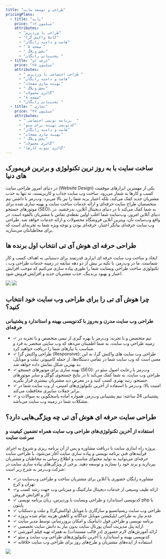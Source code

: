```yaml
---
title: "طراحی و توسعه سایت"
pricingPlans:
  - title: "پایه"
    price: "۱۲ میلیون"
    attributes:
      - "طراحی با وردپرس"
      - "کاملا واکنش گرا"
      - "هاست و دامنه رایگان"
      - " ۵ صفحه "
      - " بخش وبلاگ"
      - "پشتیبانی رایگان "
  - title: "حرفه ای"
    price: "۲۵ میلیون"
    attributes:
      - " طراحی اختصاصی با وردپرس "
      - "هاست و دامنه رایگان"
      - "بهینه سازی صفحات"
      - " بخش وبلاگ"
      - "گالری محصولات"
      - "۸ صفحه"
      - "پشتیبانی رایگان "
  - title: " تجاری"
    price: "۴۷ میلیون"
    attributes:
      - " برنامه نویسی اختصاصی  "
      - "کدنویسی بهینه برای سئو"
      - "هاست و دامنه رایگان"
      - "بهینه سازی صفحات"
      - " بخش وبلاگ"
      - "گالری محصولات"
      - "گالری نمونه کارها"
---
```


<div class='grid grid-cols-5 gap-x-16 gap-y-60 pt-20 items-center' >
<div class='col-span-3'>
<h2 class='text-3xl py-3 '>ساخت سایت با به روز ترین تکنولوژی و برترین فریمورک های دنیا</h2>
<p class='text-justify opacity-85'>در دنیای امروز طراحی سایت (Website Design) یکی از مهمترین ابزارهای موفقیت کسب و کارها به شمار می‌رود. ساخت وب سایت جذاب و کاربرپسند، نه تنها به جذب مشتریان جدید کمک می‌کند، بلکه اعتبار برند شما را نیز بالا می‌برد. وب‌رمز با داشتن تیم متخصصان طراح سایت حرفه‌ای و ارائه خدمات ساخت سایت و بهینه سازی شده برای موتورهای جستجو (SEO)، به شما کمک می‌کند تا در دنیای دیجیتال آنلاین، بدرخشید. 
در دنیای آنلاین امروز، وب‌سایت شما اغلب اولین نقطه‌ی تماس با مشتریان بالقوه است. در واقع وب‌سایت‌ تان، ویترین آنلاین فروشگاه محصولات و ارائه خدمات خواهد شد. طراحی وب سایت حرفه‌ای بیانگر اعتبار، حرفه‌ای بودن و توجه ویژه شما به تجربه‌ای است که برای مخاطبانتان می‌سازید.</p>
<h2 class='text-3xl pt-4 pb-2'>طراحی حرفه ای هوش آی تی انتخاب اول برنده ها</h2>
<p class='leading-6 opacity-85 text-justify'>ایجاد و ساخت وب سایت حرفه ای ابزاری قدرتمند برای دستیابی به اهداف کسب و کار شماست. ما در وب‌رمز، با تکیه بر بیش از دو دهه سابقه در زمینه خدمات طراحی وب ، تکنولوژی ساخت طراحی وبسایت شما را طوری پیاده سازی می‌کنیم که موجب افزایش اعتبار و بهبود برندینگ، جذب مشتریان جدید و افزایش فروش شود.</p>
</div>
<img src='/images/web-design.svg' class='col-span-2 ' />
<!-- section 2 -->
<img src='/images/team.svg' class='col-span-2 ' />
<div class='col-span-3'>
<h2 class='text-3xl py-3 '>چرا هوش آی تی را برای طراحی وب سایت خود انتخاب کنید؟</h2>
<h3 class='text-sky-400 pb-5'>طراحی وب سایت مدرن و به‌روز با کدنویسی بهینه و استاندارد و پشتیبانی حرفه‌ای</h3>
<ul class='p-2 flex flex-col gap-2 font-light'>
<li><span class='text-2xl pe-1 text-sky-400'>&#10003;</span> تیم متخصص و با تجربه: وب‌رمز با بهره گیری از تیمی متخصص و با تجربه در زمینه طراحی وب سایت، به شما اطمینان می‌دهد که وب سایتی منحصر به فرد و متناسب با نیازهای شما را دریافت خواهید کرد. </li>
<li><span class='text-2xl pe-1 text-sky-400'>&#10003;</span> طراحی واکنش گرا (Responsive): طراحی وب سایت های واکنش گرا، به این معنی است که وب سایت شما در تمامی دستگاه‌ها، از جمله کامپیوتر، تبلت و موبایل، به بهترین شکل نمایش داده خواهد شد. </li>
<li><span class='text-2xl pe-1 text-sky-400'>&#10003;</span> بهینه سازی برای موتورهای جستجو (SEO): وب‌رمز با رعایت اصول سئو در طراحی وب سایت، به شما کمک می‌کند تا در نتایج جستجوی گوگل و سایر موتورهای جستجو، رتبه بهتری کسب کنید و در معرض دید مشتریان بیشتری قرار بگیرید. </li>
<li><span class='text-2xl pe-1 text-sky-400'>&#10003;</span> امنیت بالا: وب‌رمز با استفاده از آخرین تکنولوژی‌های امنیتی، از وب سایت شما در برابر حملات سایبری محافظت می‌کند. </li>
<li><span class='text-2xl pe-1 text-sky-400'>&#10003;</span>   پشتیبانی 24 ساعته: تیم پشتیبانی وب‌رمز، همواره آماده پاسخگویی به سوالات و مشکلات شما در زمینه وب سایت می‌باشد. </li>
</ul>
</div>
<!-- section 3 -->

<div class='col-span-3'>
<h2 class='text-3xl py-3 '>طراحی سایت حرفه ای هوش آی تی چه ویژگی‌هایی دارد؟ </h2>
<h3 class='text-sky-400 pb-5'> استفاده از آخرین تکنولوژی‌های طراحی وب سایت همراه تضمین کیفیت و سرعت سایت</h3>
<p class='p-2 leading-7'>پروژه راه اندازی سایت با دریافت مشاوره و پس از آن برنامه ریزی و شروع به اجرای فرآیندهای فنی برنامه نویسی و پیاده سازی سایت آغاز می‌شود. با طراحی سایت حرفه‌ای می‌توانید به تولید محتوای مناسب و اطلاع رسانی به مخاطبان و مشتریان بپردازید و برند خود را بسازید و توسعه دهید. برخی از ویژگی‌های پیاده سازی سایت در شرکت وب‌رمز به شرح زیر است:</p>
<ul class='p-2 flex flex-col gap-2 font-light'>
<li><span class='text-2xl pe-1 text-sky-400'>&#10003;</span>مشاوره رایگان حضوری یا آنلاین برای مشتریان ساخت و طراحی وب‌سایت در تهران و کرج</li>
<li><span class='text-2xl pe-1 text-sky-400'>&#10003;</span>ارائه طیف وسیعی از خدمات دیجیتال مارکتینگ و میزبانی وب جهت رشد کسب و کار و افزایش فروش
</li>
<li><span class='text-2xl pe-1 text-sky-400'>&#10003;</span> کدنویسی استاندارد و طراحی وبسایت با وردپرس، زبان برنامه نویسی php یا پایتون
 </li>
<li><span class='text-2xl pe-1 text-sky-400'>&#10003;</span> طراحی وب سایت ریسپانسیو و سازگاری با موبایل (واکنش‌گرا) و تبلت و دسکتاپ
 </li>
<li><span class='text-2xl pe-1 text-sky-400'>&#10003;</span>  عدم نیاز به طراحی اپلیکیشن موبایل جداگانه و کاهش هزینه تمام شده پروژه
 </li>
<li><span class='text-2xl pe-1 text-sky-400'>&#10003;</span>  برنامه نویسی و طراحی فول داینامیک و امکان بروزرسانی توسط مدیر سایت
 </li>
<li><span class='text-2xl pe-1 text-sky-400'>&#10003;</span>   ارايه پنل مدیریت آسان پورتال سایت بدون نیاز به دانش سایت تخصصی
</li>
<li><span class='text-2xl pe-1 text-sky-400'>&#10003;</span>  ارائه آموزش‌های لازم حضوری (در قالب مستندات) به همراه تهیه فیلم آموزشی
 </li>
<li><span class='text-2xl pe-1 text-sky-400'>&#10003;</span> کدنویسی بهینه و استاندارد با آخرین تکنولوژی‌های طراحی وب سایت و سئو
  </li>
<li><span class='text-2xl pe-1 text-sky-400'>&#10003;</span> استفاده از ایده‌های مشتریان و طرح‌های روز برای طراحی وب سایت خلاقانه
  </li>

</ul>
</div>
<img src='/images/web-attribute.svg' class='col-span-2 ' />

</div>
